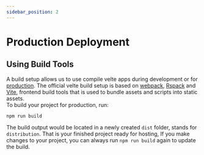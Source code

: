 ```yaml
---
sidebar_position: 2
---
```


# Production Deployment

## Using Build Tools

A build setup allows us to use compile velte apps during development or for [production](/best-practice/deployment). The official velte build setup is based on [webpack](https://webpack.js.org/), [Rspack](https://rspack.dev/) and [Vite](https://vitejs.dev/), frontend build tools that is used to bundle assets and scripts into static assets.<br/>
To build your project for production, run:

```shell
npm run build
```

The build output would be located in a newly created `dist` folder, stands for `distribution`. That is your finished project ready for hosting, If you make changes to your project, you can always run `npm run build` again to update the build.


